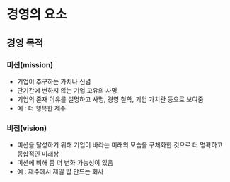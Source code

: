 # 경영의 요소
## 경영 목적
### 미션(mission)
- 기업이 추구하는 가치나 신념
- 단기간에 변하지 않는 기업 고유의 사명
- 기업의 존재 이유를 설명하고 사명, 경영 철학, 기업 가치관 등으로 보여줌
- 예 : 더 행복한 제주
### 비전(vision)
- 미션을 달성하기 위해 기업이 바라는 미래의 모습을 구체화한 것으로 더 명확하고 종합적인 미래상
- 미션에 비해 좀 더 변화 가능성이 있음
- 예 : 제주에서 제일 밥 만드는 회사